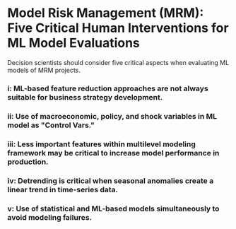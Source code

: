 # Model Risk Management (MRM): Five Critical Human Interventions for ML Model Evaluations
Decision scientists should consider five critical aspects when evaluating ML models of MRM projects.

### i: ML-based feature reduction approaches are not always suitable for business strategy development.
### ii: Use of macroeconomic, policy, and shock variables in ML model as "Control Vars."
### iii: Less important features within multilevel modeling framework may be critical to increase model performance in production. 
### iv: Detrending is critical when seasonal anomalies create a linear trend in time-series data.
### v: Use of statistical and ML-based models simultaneously to avoid modeling failures.
